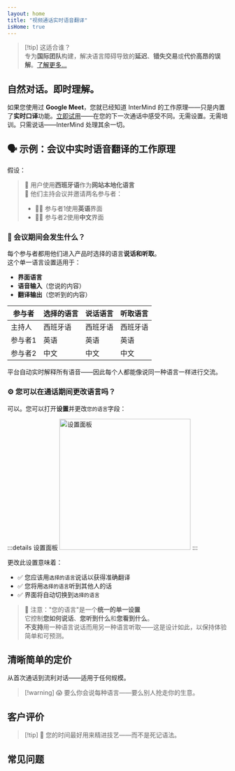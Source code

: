 ```yaml
---
layout: home
title: "视频通话实时语音翻译"
isHome: true
---
```


<!-- title: "由同声传译驱动的视频通话" -->
<!-- text="视频通话中的实时语音翻译——**无**延迟，**无**错失交易，**无**语言障碍。" -->

<HeroSection
  title="用**任何**语言会面"
  :typingSpeed="5"
  text="**视频通话**中的实时语音翻译——快速、清晰、无界限的沟通。">

  <NavButton buttonLabel="工作原理" buttonClass="brand" to="/#HowItWorks" />
  <AuthButton text="开始使用" buttonClass="alt" eventName="im_try_it_attempt"/>
</HeroSection>

<span id="1"></span>
<FeatureBlock :card="{
  title: '翻译 ≠ 理解。这就是下一步。',
  details: '无论使用何种语言，您的声音都能被听到——并被理解——就像您们说着同一种语言一样。',
    items: [
      '✧ 自然地，[实时](./product/overview/how-it-works)进行，无需字幕或延迟。',
      '✧ AI驱动的口译捕捉语调、意图和行业专业术语。',
    ],
  link: './product/overview/what-is-intermind',
  src: {
    light: '/media-kit/animals-cartoon-3-2.png',
    dark: '/1d.png',
  },
  inversion: false
}" />

<span id="2"></span>
<FeatureBlock :card="{
    title: '会议中的智慧大脑',
    details: 'InterMind将每次多语言通话转化为清晰、可搜索的知识。',
    items: [
      '✧ **询问任何问题**——AI在**您的所有会议中**找到答案。',
      '✧ 自动提取任务、负责人和截止日期。',
      '✧ 即时用任何语言总结要点。',
    ],
    link: './product/overview/how-it-works#🧩-deep-memory-deep-understanding',
    src: {
      light: '/2l.png',
      dark: '/2d.png',
    },
    inversion: true
  }" />

<span id="3"></span>
<FeatureBlock :card="{
    title: '为严肃会议而生——不仅仅是聊天',
    details: 'InterMind是一个[专业级视频会议平台](./product/overview/video-meeting-platform)，而不是轻量级插件或附加组件。',
    items: [
      '✧ 1080p分辨率、智能降噪、日程安排、会议管理、屏幕共享、录制、字幕、参与者聊天和日历集成——全部内置，**即开即用**。',
    ],
    link: './product/overview/video-meeting-platform',
    src: {
      light: '/3l.mp4',
      dark: '/3d.mp4',
    },
    inversion: false
  }" />

<span id="4"></span>
<FeatureBlock
  :card="{
    title: '重要场合的隐私保护',
    details:
      'InterMind专为信任至关重要的对话而构建——隐私和控制最为重要的场合。',
    items: [
      '✧ [隐私区域](./product/overview/privacy-architecture)——欧盟、美国、东南亚',
      '✧ **零数据训练**。无第三方访问。'
    ],
    link: './product/overview/privacy-architecture',
    src: {
      light: '/4l.png',
      dark: '/4d.png',
    },
    inversion: true
  }"
/>

> [!tip] 这适合谁？  
> 专为**国际团队**构建，解决语言障碍导致的**延迟**、**错失交易**或**代价高昂的误解**。[了解更多...](./product/overview/markets)

<span id="HowItWorks"></span>

## 自然对话。即时理解。

如果您使用过 **Google Meet**，您就已经知道 InterMind 的工作原理——只是内置了**实时口译**功能。[立即试用](#Pricing)——在您的下一次通话中感受不同。无需设置。无需培训。只需说话——InterMind 处理其余一切。

<FeatureCards :features="[
  {
    title: '**免费注册**',
    details: '几秒钟即可开始——无需信用卡。',
    icon: {
      light: '/signUp.png',
      dark: '/signUp.png',
    }
  },
  {
    title: '**开始会议**',
    details: '创建会议或在日历中安排。无需下载或安装。',
    icon: {
      light: '/start.png',
      dark: '/start.png',
    }
  },
  {
    title: '**邀请您的客人**',
    details: '分享链接——您的客人只需点击即可加入。无需语言设置。',
    link: '/uae-business/company-registration/accounting-legal',
    icon: {
      light: '/invite.png',
      dark: '/invite.png',
    }
  },
  {
    title: '**说您的语言**',
    items: [
      '每个人都用母语交谈', 
      '每个人都能即时听到对方的口译'
    ],
    icon: {
      light: '/meeting.png',
      dark: '/meeting.png',
    }
  },
]" />

<span id="Example"></span>

## 🗣️ 示例：会议中实时语音翻译的工作原理

假设：

> 🔹 用户使用**西班牙语**作为**网站本地化语言**  
> 🔹 他们主持会议并邀请两名参与者：
>
> - 🧑‍💼 参与者1使用**英语**界面
> - 👩‍💻 参与者2使用**中文**界面

### 🔄 会议期间会发生什么？

每个参与者都用他们进入产品时选择的语言**说话和听取**。  
这个单一语言设置适用于：

- **界面语言**
- **语音输入**（您说的内容）
- **翻译输出**（您听到的内容）

| 参与者  | 选择的语言 | 说话语言 | 听取语言 |
| ------- | ---------- | -------- | -------- |
| 主持人  | 西班牙语   | 西班牙语 | 西班牙语 |
| 参与者1 | 英语       | 英语     | 英语     |
| 参与者2 | 中文       | 中文     | 中文     |

平台自动实时解释所有语音——因此每个人都能像说同一种语言一样进行交流。

### ⚙️ 您可以在通话期间更改语言吗？

可以。您可以打开**设置**并更改`您的语言`字段：

:::details 设置面板
<img src="/settings.png" alt="设置面板" width="300px" />
:::

更改此设置意味着：

- ✅ 您应该用`选择的语言`说话以获得准确翻译
- ✅ 您将用`选择的语言`听到其他人的话
- ✅ 界面将自动切换到`选择的语言`

> 📌 注意："您的语言"是一个**统一的单一设置**  
> 它控制**您如何说话**、**您听到什么**和**您看到什么**。  
> **不支持**用一种语言说话而用另一种语言听取——这是设计如此，以保持体验简单和可预测。

<span id="Pricing"></span>

## 清晰简单的定价

从首次通话到流利对话——适用于任何规模。

<PricingPlans :plans="[
  {
    title: '**基础版** &nbsp 1 用户',
    price: '**免费**',
    details: '无需信用卡',
    items: [
      '**25** 次会议',
      '**100** 人视频会议 [💬](#3)',
      '每用户 **30** GB 共享存储',
      '搜索所有会议记录 [💬](#2)',
      '同声传译 [💬](#1)',
    ],
  },
  {
    title: '**专业版**  &nbsp 1-99 用户',
    price: '**$20** /月/用户，按年计费',
    details: '或按月计费 $25',
    items: [
      '**无限** 会议',
      '**150** 人视频会议 [💬](#3)',
      '每用户 **2** TB 共享存储',
      '搜索所有会议记录 [💬](#2)',
      '同声传译 [💬](#1)',
    ],
  },
  {
    title: '**企业版** &nbsp 100+ 用户',
    price: '**定制定价**',
    details: '专为隐私而构建',
    items: [
      '**无限** 会议',
      '**500** 人视频会议 [💬](#3)',
      '每用户 **5** TB 共享存储',
      '搜索所有会议记录 [💬](#2)',
      '同声传译 [💬](#1)',
      '**隐私区域** [💬](#4)',
    ],
  }
]">
<AuthButton text="免费试用" buttonClass="brand" eventName="im_try_it_attempt"/>
<AuthButton text="立即购买" buttonClass="alt" mode="checkout" eventName="im_buy_now_attempt"/>
<ContactFormModalNav buttonText="联系我们的团队" buttonClass="alt"/>
</PricingPlans>

> [!warning] 😱 要么你会说每种语言——要么别人抢走你的生意。

<span id="Testimonials"></span>

## 客户评价

<AutoScrollTestimonials testimonialsUrl="/testimonials.json"/>

> [!tip] 🥇 您的时间最好用来精进技艺——而不是死记语法。

<span id="FAQ"></span>

## 常见问题

<AccordionGroup :items="
[
  {
    q: 'InterMind支持哪些语言的口译服务？',
    a: 'InterMind支持以下19种语言的**实时口译**：<br><br>- العربية (ar) – 阿拉伯语<br>- Čeština (cs) – 捷克语<br>- Deutsch (de) – 德语<br>- English (en) – 英语<br>- Español (es) – 西班牙语<br>- Français (fr) – 法语<br>- हिन्दी (hi) – 印地语<br>- Magyar (hu) – 匈牙利语<br>- Italiano (it) – 意大利语<br>- 日本語 (ja) – 日语<br>- 한국어 (ko) – 韩语<br>- Nederlands (nl) – 荷兰语<br>- Polski (pl) – 波兰语<br>- Português (pt) – 葡萄牙语<br>- Русский (ru) – 俄语<br>- Türkçe (tr) – 土耳其语<br>- 中文 (zh) – 中文<br>- עברית (he) – 希伯来语<br>- ไทย (th) – 泰语<br><br>我们正在不断扩展这个列表——每次主要版本更新都会添加新语言。'
  },
  {
    q: '什么是许可用户和参与者？',
    a: '*许可用户*拥有免费或付费会议许可证，可以在其计划限制内安排会议。*参与者*是受邀者——他们**无需账户或许可证**即可加入，可以从任何设备**免费**连接。'
  },
  {
    q: '一个InterMind许可证可以供多少人使用？',
    a: '每个*许可用户*可以主持**无限次会议**。如果多个团队成员需要同时主持会议，每人都需要自己的许可证。'
  },
  {
    q: '会议的最长持续时间是多少？',
    a: '所有计划的会议都可以持续长达**24小时**。'
  },
  {
    q: '我可以主持的会议数量有限制吗？',
    a: '*免费基础*计划包含**25次免费会议**。*专业版*和*商业版*计划提供无限次会议，支持更多参与者和控制功能。'
  },
  {
    q: 'InterMind如何确保数据隐私和安全？',
    a: 'InterMind**从设计上保护隐私**。所有数据都在您选择的**隐私区域**内处理和存储——_欧盟_、_美国_或_亚洲_。我们遵守[**GDPR**](https://gdpr.eu)、[**CCPA**](https://oag.ca.gov/privacy/ccpa)和阿联酋PDPL，**绝不使用您的内容**进行训练或第三方访问。高级[隐私区域控制](./product/overview/privacy-architecture)在**商业版**计划中提供。'
  },
  {
    q: '我可以在购买计划前试用InterMind吗？',
    a: '当然可以。*免费基础*计划让您完全访问核心功能，包含**25次免费会议**——包括**同声传译**和**会议搜索**。无需信用卡。随时升级。'
  },
  {
    q: '如果我需要帮助或支持怎么办？',
    a: '可通过我们的[帮助中心](./resources/help)获得支持。*商业版*用户享有**优先支持**，配有专门联系人。'
  },
  {
    q: '如何管理我的订阅（升级、降级或取消）？',
    a: '您可以随时通过**账户设置**更改计划。更改**立即生效**。对于取消，*月度计划*在计费周期结束时取消。*年度计划*可以取消并获得**按比例退款**。'
  },
  {
    q: 'InterMind支持哪些语言的口译服务？',
    a: '我们支持**100多种语言**的实时口译。语言列表持续增长——请查看我们的网站获取更新。'
  },
  {
    q: '我可以使用InterMind进行网络研讨会或大型活动吗？',
    a: '可以。*专业版*和*商业版*计划非常适合**大型会议和网络研讨会**——*商业版*支持多达**500名参与者**。'
  },
]
"/>

<HomeFooter :columns="[
  {
    title: '产品',
    links: [
      { text: '概述', link: './product/overview/what-is-intermind' },
      { text: '入门指南', link: './product/guide/getting-started' },
      { text: '用户评价', link: '#testimonials' },
      { text: '定价', link: '#Pricing' },
    ]
  },
  {
    title: '支持',
    links: [
      { text: '获取支持', link: './resources/help' },
      { text: '常见问题', link: '#FAQ' },
      { text: '服务状态', link: 'https://status.mind.com/' },
      { text: '隐私政策', link: './resources/company/Privacy-Policy' },
      { text: 'AI法律指南', link: './resources/company/Legal-Regulations-for-AI-Services' },
      // { text: 'Privacy Settings', link: '#' },
    ]
  },
  {
    title: '资源',
    links: [
      // { text: 'Blog', link: './blog' },
      { text: '品牌资产', link: './resources/media-kit' },
      { text: 'AI API / LLM文档', link: 'https://mind.com/llms-full.txt' },
    ]
  },
  {
    title: '公司',
    links: [
      { text: '关于我们', link: './resources/company/about' },
      { text: '团队', link: './resources/company/team' },
      // { text: 'Careers', link: './resources/company/careers' },
      { text: '联系方式', link: './resources/company/contacts' }
    ]
  },
]" />
